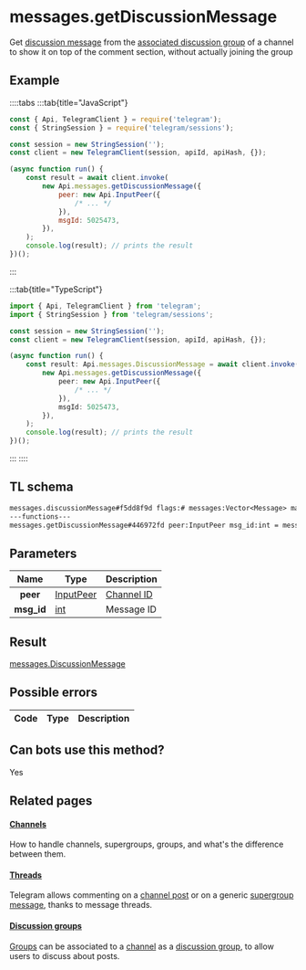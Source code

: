 # messages.getDiscussionMessage

Get [discussion message](https://core.telegram.org/api/threads) from the [associated discussion group](https://core.telegram.org/api/discussion) of a channel to show it on top of the comment section, without actually joining the group

## Example

::::tabs
:::tab{title="JavaScript"}

```js
const { Api, TelegramClient } = require('telegram');
const { StringSession } = require('telegram/sessions');

const session = new StringSession('');
const client = new TelegramClient(session, apiId, apiHash, {});

(async function run() {
    const result = await client.invoke(
        new Api.messages.getDiscussionMessage({
            peer: new Api.InputPeer({
                /* ... */
            }),
            msgId: 5025473,
        }),
    );
    console.log(result); // prints the result
})();
```

:::

:::tab{title="TypeScript"}

```ts
import { Api, TelegramClient } from 'telegram';
import { StringSession } from 'telegram/sessions';

const session = new StringSession('');
const client = new TelegramClient(session, apiId, apiHash, {});

(async function run() {
    const result: Api.messages.DiscussionMessage = await client.invoke(
        new Api.messages.getDiscussionMessage({
            peer: new Api.InputPeer({
                /* ... */
            }),
            msgId: 5025473,
        }),
    );
    console.log(result); // prints the result
})();
```

:::
::::

## TL schema

```txt
messages.discussionMessage#f5dd8f9d flags:# messages:Vector<Message> max_id:flags.0?int read_inbox_max_id:flags.1?int read_outbox_max_id:flags.2?int chats:Vector<Chat> users:Vector<User> = messages.DiscussionMessage;
---functions---
messages.getDiscussionMessage#446972fd peer:InputPeer msg_id:int = messages.DiscussionMessage;
```

## Parameters

|    Name    | Type                                                  | Description                                         |
| :--------: | ----------------------------------------------------- | --------------------------------------------------- |
|  **peer**  | [InputPeer](https://core.telegram.org/type/InputPeer) | [Channel ID](https://core.telegram.org/api/channel) |
| **msg_id** | [int](https://core.telegram.org/type/int)             | Message ID                                          |

## Result

[messages.DiscussionMessage](https://core.telegram.org/type/messages.DiscussionMessage)

## Possible errors

| Code | Type | Description |
| :--: | ---- | ----------- |

## Can bots use this method?

Yes

## Related pages

#### [Channels](https://core.telegram.org/api/channel)

How to handle channels, supergroups, groups, and what's the difference between them.

#### [Threads](https://core.telegram.org/api/threads)

Telegram allows commenting on a [channel post](https://core.telegram.org/api/channel) or on a generic [supergroup message](https://core.telegram.org/api/channel), thanks to message threads.

#### [Discussion groups](https://core.telegram.org/api/discussion)

[Groups](https://core.telegram.org/api/channel) can be associated to a [channel](https://core.telegram.org/api/channel) as a [discussion group](https://telegram.org/blog/privacy-discussions-web-bots), to allow users to discuss about posts.

